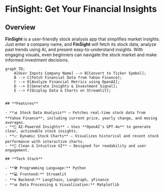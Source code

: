 # **FinSight: Get Your Financial Insights**  

## **Overview**  
**FinSight** is a user-friendly stock analysis app that simplifies market insights. Just enter a company name, and **FinSight** will fetch its stock data, analyze past trends using AI, and present easy-to-understand insights. With engaging visuals, even beginners can navigate the stock market and make informed investment decisions.  

```mermaid
graph TD;
    A[User Inputs Company Name] --> B[Convert to Ticker Symbol];
    B --> C[Fetch Financial Data from Yahoo Finance];
    C --> D[Analyze Financial Metrics using OpenAI];
    D --> E[Generate Insights & Investment Signal];
    E --> F[Display Data & Charts on Streamlit];


## **Features**  

- **📊 Stock Data Analysis** – Fetches real-time stock data from **Yahoo Finance**, including current price, yearly change, and moving averages.  
- **🤖 AI-Powered Insights** – Uses **OpenAI's GPT-4o** to generate clear, actionable stock insights.  
- **📈 Dynamic Stock Charts** – Visualizes historical and recent stock performance with interactive charts.  
- **🎨 Clean & Intuitive UI** – Designed for readability and user engagement.  

## **Tech Stack**  

- **🛠 Programming Language:** Python  
- **💻 Frontend:** Streamlit  
- **⚙️ Backend:** LangChain, LangGraph, yFinance  
- **📊 Data Processing & Visualization:** Matplotlib  


